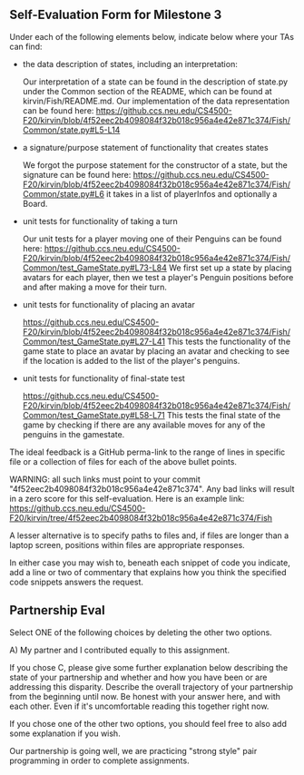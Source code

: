 ## Self-Evaluation Form for Milestone 3

Under each of the following elements below, indicate below where your
TAs can find:

- the data description of states, including an interpretation:
        
    Our interpretation of a state can be found in the description of state.py under the Common section of the 
    README, which can be found at kirvin/Fish/README.md. Our implementation of the data representation can be
    found here: https://github.ccs.neu.edu/CS4500-F20/kirvin/blob/4f52eec2b4098084f32b018c956a4e42e871c374/Fish/Common/state.py#L5-L14 

- a signature/purpose statement of functionality that creates states 

    We forgot the purpose statement for the constructor of a state, but the signature can be found here: 
    https://github.ccs.neu.edu/CS4500-F20/kirvin/blob/4f52eec2b4098084f32b018c956a4e42e871c374/Fish/Common/state.py#L6
    it takes in a list of playerInfos and optionally a Board.

- unit tests for functionality of taking a turn 

    Our unit tests for a player moving one of their Penguins can be found here: 
    https://github.ccs.neu.edu/CS4500-F20/kirvin/blob/4f52eec2b4098084f32b018c956a4e42e871c374/Fish/Common/test_GameState.py#L73-L84 
    We first set up a state by placing avatars for each player, then we test a player's Penguin positions
    before and after making a move for their turn.

- unit tests for functionality of placing an avatar

    https://github.ccs.neu.edu/CS4500-F20/kirvin/blob/4f52eec2b4098084f32b018c956a4e42e871c374/Fish/Common/test_GameState.py#L27-L41
    This tests the functionality of the game state to place an avatar by placing an avatar and checking to see
    if the location is added to the list of the player's penguins.  
    
- unit tests for functionality of final-state test

    https://github.ccs.neu.edu/CS4500-F20/kirvin/blob/4f52eec2b4098084f32b018c956a4e42e871c374/Fish/Common/test_GameState.py#L58-L71
    This tests the final state of the game by checking if there are any available moves
    for any of the penguins in the gamestate.

The ideal feedback is a GitHub perma-link to the range of lines in specific
file or a collection of files for each of the above bullet points.

  WARNING: all such links must point to your commit "4f52eec2b4098084f32b018c956a4e42e871c374".
  Any bad links will result in a zero score for this self-evaluation.
  Here is an example link:
    <https://github.ccs.neu.edu/CS4500-F20/kirvin/tree/4f52eec2b4098084f32b018c956a4e42e871c374/Fish>

A lesser alternative is to specify paths to files and, if files are
longer than a laptop screen, positions within files are appropriate
responses.

In either case you may wish to, beneath each snippet of code you
indicate, add a line or two of commentary that explains how you think
the specified code snippets answers the request.

## Partnership Eval 

Select ONE of the following choices by deleting the other two options.

A) My partner and I contributed equally to this assignment. 

If you chose C, please give some further explanation below describing
the state of your partnership and whether and how you have been or are
addressing this disparity. Describe the overall trajectory of your
partnership from the beginning until now. Be honest with your answer
here, and with each other. Even if it's uncomfortable reading this
together right now.

If you chose one of the other two options, you should feel free to
also add some explanation if you wish. 

Our partnership is going well, we are practicing "strong style" pair programming in order to complete assignments.
